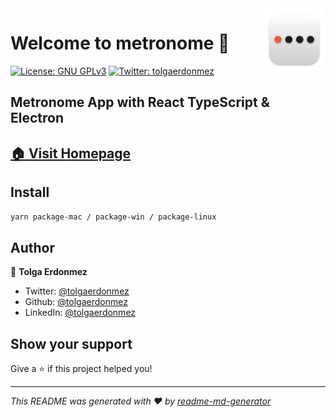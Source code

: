 <img src="./docs/img/icon.png" alt="logo" width="100" height="100" align="right" />

# Welcome to metronome 👋

[![License: GNU GPLv3](https://img.shields.io/badge/License-GPLv3-yellow.svg)](https://github.com/tolgaerdonmez/metronome/blob/master/LICENSE)
[![Twitter: tolgaerdonmez](https://img.shields.io/twitter/follow/tolgaerdonmez.svg?style=social)](https://twitter.com/tolgaerdonmez)

## Metronome App with React TypeScript & Electron

## [🏠 Visit Homepage](https://tolgaerdonmez.github.io/metronome/)

## Install

```sh
yarn package-mac / package-win / package-linux
```

## Author

👤 **Tolga Erdonmez**

- Twitter: [@tolgaerdonmez](https://twitter.com/tolgaerdonmez)
- Github: [@tolgaerdonmez](https://github.com/tolgaerdonmez)
- LinkedIn: [@tolgaerdonmez](https://linkedin.com/in/tolgaerdonmez)

## Show your support

Give a ⭐️ if this project helped you!

---

_This README was generated with ❤️ by [readme-md-generator](https://github.com/kefranabg/readme-md-generator)_
